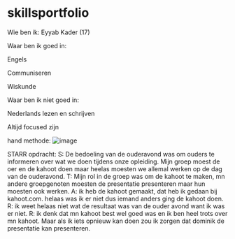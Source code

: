 # skillsportfolio

Wie ben ik: Eyyab Kader (17)

Waar ben ik goed in:

Engels

Communiseren

Wiskunde


Waar ben ik niet goed in:

Nederlands lezen en schrijven

Altijd focused zijn

hand methode: 
![image](https://github.com/user-attachments/assets/9dbc4ebb-4700-45fe-bc53-b5dc8c8a2d9a)


STARR opdracht:
S: De bedoeling van de ouderavond was om ouders te informeren over wat we doen tijdens onze opleiding. Mijn groep moest de oer en de kahoot doen maar heelas moesten we allemal werken op de dag van de ouderavond.
T: Mijn rol in de groep was om de kahoot te maken, mn andere groepgenoten moesten de presentatie presenteren maar hun moesten ook werken.
A: ik heb de kahoot gemaakt, dat heb ik gedaan bij kahoot.com. helaas was ik er niet dus iemand anders ging de kahoot doen.
R: ik weet helaas niet wat de resultaat was van de ouder avond want ik was er niet.
R: ik denk dat mn kahoot best wel goed was en ik ben heel trots over mn kahoot. Maar als ik iets opnieuw kan doen zou ik zorgen dat dominik de presentatie kan presenteren.
